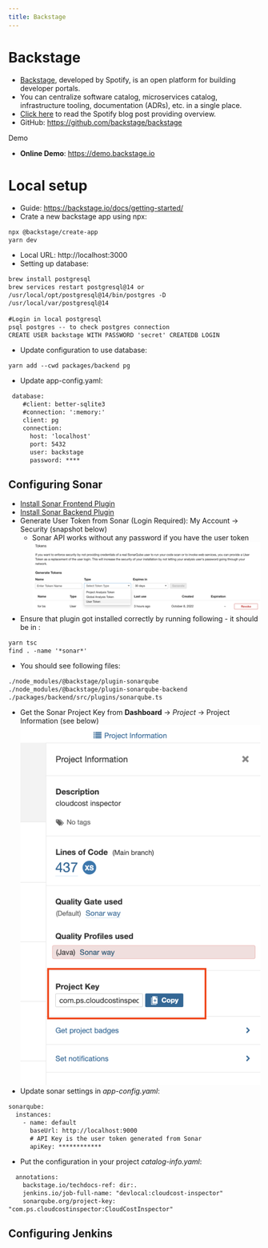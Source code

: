 ```yaml
---
title: Backstage
---
```


# Backstage
- [Backstage](https://backstage.io/), developed by Spotify, is an open platform for building developer portals.
- You can centralize software catalog, microservices catalog, infrastructure tooling, documentation (ADRs), etc. in a single place.
- [Click here](https://engineering.atspotify.com/2020/04/how-we-use-backstage-at-spotify/) to read the Spotify blog post providing overview.
- GitHub: https://github.com/backstage/backstage

Demo

- **Online Demo**: https://demo.backstage.io


# Local setup
- Guide: https://backstage.io/docs/getting-started/
- Crate a new backstage app using npx:
```
npx @backstage/create-app
yarn dev
```
- Local URL: http://localhost:3000
- Setting up database:
```
brew install postgresql
brew services restart postgresql@14 or /usr/local/opt/postgresql@14/bin/postgres -D /usr/local/var/postgresql@14

#Login in local postgresql
psql postgres -- to check postgres connection
CREATE USER backstage WITH PASSWORD 'secret' CREATEDB LOGIN
```
- Update configuration to use database:
```
yarn add --cwd packages/backend pg
```
- Update app-config.yaml:
```
 database:
    #client: better-sqlite3
    #connection: ':memory:'
    client: pg
    connection:
      host: 'localhost'
      port: 5432
      user: backstage
      password: ****
```

## Configuring Sonar
- [Install Sonar Frontend Plugin](https://github.com/backstage/backstage/tree/master/plugins/sonarqube)
- [Install Sonar Backend Plugin](https://github.com/backstage/backstage/tree/master/plugins/sonarqube-backend)
- Generate User Token from Sonar (Login Required): My Account -> Security (snapshot below)
  - Sonar API works without any password if you have the user token
![Sonar User Token](sonar-token.png)
- Ensure that plugin got installed correctly by running following - it should be in :
```
yarn tsc
find . -name '*sonar*'
```
- You should see following files:
```
./node_modules/@backstage/plugin-sonarqube
./node_modules/@backstage/plugin-sonarqube-backend
./packages/backend/src/plugins/sonarqube.ts
```
- Get the Sonar Project Key from **Dashboard** -> *Project* -> Project Information (see below)
![Sonar Project Key](sonar-project-key.png)
- Update sonar settings in *app-config.yaml*:
```
sonarqube:
  instances:
    - name: default
      baseUrl: http://localhost:9000
      # API Key is the user token generated from Sonar
      apiKey: ************
```
- Put the configuration in your project *catalog-info.yaml*:
```
  annotations:
    backstage.io/techdocs-ref: dir:.
    jenkins.io/job-full-name: "devlocal:cloudcost-inspector"
    sonarqube.org/project-key: "com.ps.cloudcostinspector:CloudCostInspector"
```

## Configuring Jenkins
